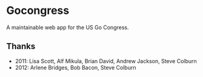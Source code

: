 Gocongress
==========

A maintainable web app for the US Go Congress.

Thanks
------

* 2011: Lisa Scott, Alf Mikula, Brian David, Andrew Jackson, Steve Colburn
* 2012: Arlene Bridges, Bob Bacon, Steve Colburn
